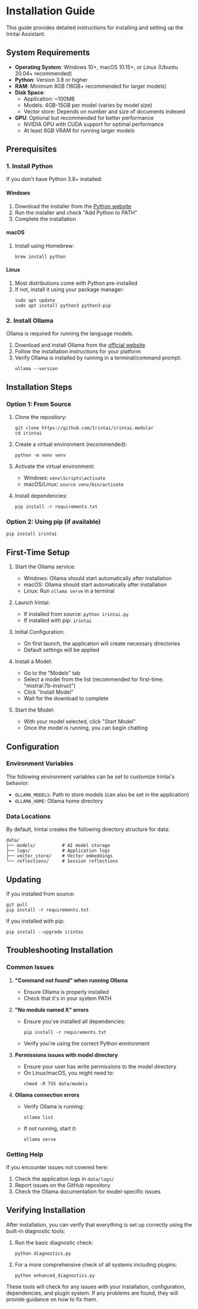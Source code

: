 # Installation Guide

This guide provides detailed instructions for installing and setting up the Irintai Assistant.

## System Requirements

- **Operating System**: Windows 10+, macOS 10.15+, or Linux (Ubuntu 20.04+ recommended)
- **Python**: Version 3.8 or higher
- **RAM**: Minimum 8GB (16GB+ recommended for larger models)
- **Disk Space**: 
  - Application: ~100MB
  - Models: 4GB-15GB per model (varies by model size)
  - Vector store: Depends on number and size of documents indexed
- **GPU**: Optional but recommended for better performance
  - NVIDIA GPU with CUDA support for optimal performance
  - At least 6GB VRAM for running larger models

## Prerequisites

### 1. Install Python

If you don't have Python 3.8+ installed:

#### Windows
1. Download the installer from the [Python website](https://www.python.org/downloads/)
2. Run the installer and check "Add Python to PATH"
3. Complete the installation

#### macOS
1. Install using Homebrew:
   ```
   brew install python
   ```
   
#### Linux
1. Most distributions come with Python pre-installed
2. If not, install it using your package manager:
   ```
   sudo apt update
   sudo apt install python3 python3-pip
   ```

### 2. Install Ollama

Ollama is required for running the language models.

1. Download and install Ollama from the [official website](https://ollama.ai/download)
2. Follow the installation instructions for your platform
3. Verify Ollama is installed by running in a terminal/command prompt:
   ```
   ollama --version
   ```

## Installation Steps

### Option 1: From Source

1. Clone the repository:
   ```
   git clone https://github.com/Irintai/irintai.modular
   cd irintai
   ```

2. Create a virtual environment (recommended):
   ```
   python -m venv venv
   ```

3. Activate the virtual environment:
   - Windows: `venv\Scripts\activate`
   - macOS/Linux: `source venv/bin/activate`

4. Install dependencies:
   ```
   pip install -r requirements.txt
   ```

### Option 2: Using pip (if available)

```
pip install irintai
```

## First-Time Setup

1. Start the Ollama service:
   - Windows: Ollama should start automatically after installation
   - macOS: Ollama should start automatically after installation
   - Linux: Run `ollama serve` in a terminal

2. Launch Irintai:
   - If installed from source: `python irintai.py`
   - If installed with pip: `irintai`

3. Initial Configuration:
   - On first launch, the application will create necessary directories
   - Default settings will be applied

4. Install a Model:
   - Go to the "Models" tab
   - Select a model from the list (recommended for first-time: "mistral:7b-instruct")
   - Click "Install Model"
   - Wait for the download to complete

5. Start the Model:
   - With your model selected, click "Start Model"
   - Once the model is running, you can begin chatting

## Configuration

### Environment Variables

The following environment variables can be set to customize Irintai's behavior:

- `OLLAMA_MODELS`: Path to store models (can also be set in the application)
- `OLLAMA_HOME`: Ollama home directory

### Data Locations

By default, Irintai creates the following directory structure for data:

```
data/
├── models/          # AI model storage
├── logs/            # Application logs
├── vector_store/    # Vector embeddings
└── reflections/     # Session reflections
```

## Updating

If you installed from source:

```
git pull
pip install -r requirements.txt
```

If you installed with pip:

```
pip install --upgrade irintai
```

## Troubleshooting Installation

### Common Issues

1. **"Command not found" when running Ollama**
   - Ensure Ollama is properly installed
   - Check that it's in your system PATH

2. **"No module named X" errors**
   - Ensure you've installed all dependencies:
     ```
     pip install -r requirements.txt
     ```
   - Verify you're using the correct Python environment

3. **Permissions issues with model directory**
   - Ensure your user has write permissions to the model directory
   - On Linux/macOS, you might need to:
     ```
     chmod -R 755 data/models
     ```

4. **Ollama connection errors**
   - Verify Ollama is running:
     ```
     ollama list
     ```
   - If not running, start it:
     ```
     ollama serve
     ```

### Getting Help

If you encounter issues not covered here:

1. Check the application logs in `data/logs/`
2. Report issues on the GitHub repository
3. Check the Ollama documentation for model-specific issues

## Verifying Installation

After installation, you can verify that everything is set up correctly using the built-in diagnostic tools:

1. Run the basic diagnostic check:
   ```
   python diagnostics.py
   ```

2. For a more comprehensive check of all systems including plugins:
   ```
   python enhanced_diagnostics.py
   ```

These tools will check for any issues with your installation, configuration, dependencies, and plugin system. If any problems are found, they will provide guidance on how to fix them.
